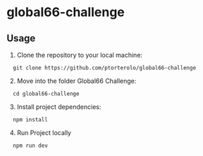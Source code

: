 # global66-challenge

## Usage

1. Clone the repository to your local machine: 
```
  git clone https://github.com/ptorterolo/global66-challenge
```

2. Move into the folder Global66 Challenge: 
```
  cd global66-challenge
  ```

3. Install project dependencies: 
```  
  npm install
  ```


4. Run Project locally
```
  npm run dev
```

